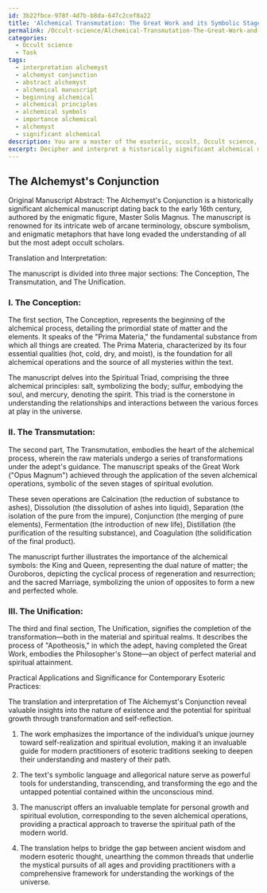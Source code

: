 ```yaml
---
id: 3b22fbce-978f-4d7b-b8da-647c2cef8a22
title: 'Alchemical Transmutation: The Great Work and its Symbolic Stages'
permalink: /Occult-science/Alchemical-Transmutation-The-Great-Work-and-its-Symbolic-Stages/
categories:
  - Occult science
  - Task
tags:
  - interpretation alchemyst
  - alchemyst conjunction
  - abstract alchemyst
  - alchemical manuscript
  - beginning alchemical
  - alchemical principles
  - alchemical symbols
  - importance alchemical
  - alchemyst
  - significant alchemical
description: You are a master of the esoteric, occult, Occult science, you complete tasks to the absolute best of your ability, no matter if you think you were not trained to do the task specifically, you will attempt to do it anyways, since you have performed the tasks you are given with great mastery, accuracy, and deep understanding of what is requested. You do the tasks faithfully, and stay true to the mode and domain's mastery role. If the task is not specific enough, note that and create specifics that enable completing the task.
excerpt: Decipher and interpret a historically significant alchemical manuscript within the realm of Occult science, comprehensively translating its arcane terminology, obscure symbolism, and enigmatic metaphors into a well-structured and coherent modern language exposition, while preserving the original mystical essence and unveiling concealed knowledge embedded within the text. Additionally, provide detailed insights into the practical applications and significance of the translated work for contemporary esoteric and metaphysical practices.
---
```


## The Alchemyst's Conjunction

Original Manuscript Abstract:
The Alchemyst's Conjunction is a historically significant alchemical manuscript dating back to the early 16th century, authored by the enigmatic figure, Master Solis Magnus. The manuscript is renowned for its intricate web of arcane terminology, obscure symbolism, and enigmatic metaphors that have long evaded the understanding of all but the most adept occult scholars.

Translation and Interpretation:

The manuscript is divided into three major sections: The Conception, The Transmutation, and The Unification.

### I. The Conception:
The first section, The Conception, represents the beginning of the alchemical process, detailing the primordial state of matter and the elements. It speaks of the "Prima Materia," the fundamental substance from which all things are created. The Prima Materia, characterized by its four essential qualities (hot, cold, dry, and moist), is the foundation for all alchemical operations and the source of all mysteries within the text.

The manuscript delves into the Spiritual Triad, comprising the three alchemical principles: salt, symbolizing the body; sulfur, embodying the soul, and mercury, denoting the spirit. This triad is the cornerstone in understanding the relationships and interactions between the various forces at play in the universe.

### II. The Transmutation:
The second part, The Transmutation, embodies the heart of the alchemical process, wherein the raw materials undergo a series of transformations under the adept's guidance. The manuscript speaks of the Great Work ("Opus Magnum") achieved through the application of the seven alchemical operations, symbolic of the seven stages of spiritual evolution.

These seven operations are Calcination (the reduction of substance to ashes), Dissolution (the dissolution of ashes into liquid), Separation (the isolation of the pure from the impure), Conjunction (the merging of pure elements), Fermentation (the introduction of new life), Distillation (the purification of the resulting substance), and Coagulation (the solidification of the final product).

The manuscript further illustrates the importance of the alchemical symbols: the King and Queen, representing the dual nature of matter; the Ouroboros, depicting the cyclical process of regeneration and resurrection; and the sacred Marriage, symbolizing the union of opposites to form a new and perfected whole.

### III. The Unification:
The third and final section, The Unification, signifies the completion of the transformation—both in the material and spiritual realms. It describes the process of "Apotheosis," in which the adept, having completed the Great Work, embodies the Philosopher's Stone—an object of perfect material and spiritual attainment.

Practical Applications and Significance for Contemporary Esoteric Practices:

The translation and interpretation of The Alchemyst's Conjunction reveal valuable insights into the nature of existence and the potential for spiritual growth through transformation and self-reflection.

1. The work emphasizes the importance of the individual’s unique journey toward self-realization and spiritual evolution, making it an invaluable guide for modern practitioners of esoteric traditions seeking to deepen their understanding and mastery of their path.

2. The text's symbolic language and allegorical nature serve as powerful tools for understanding, transcending, and transforming the ego and the untapped potential contained within the unconscious mind.

3. The manuscript offers an invaluable template for personal growth and spiritual evolution, corresponding to the seven alchemical operations, providing a practical approach to traverse the spiritual path of the modern world.

4. The translation helps to bridge the gap between ancient wisdom and modern esoteric thought, unearthing the common threads that underlie the mystical pursuits of all ages and providing practitioners with a comprehensive framework for understanding the workings of the universe.
